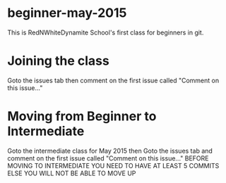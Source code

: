 # beginner-may-2015
This is RedNWhiteDynamite School's first class for beginners in git.
# Joining the class
Goto the issues tab then comment on the first issue called "Comment on this issue..."
# Moving from Beginner to Intermediate
Goto the intermediate class for May 2015 then Goto the issues tab and comment on the first issue called "Comment on this issue..." BEFORE MOVING TO INTERMEDIATE YOU NEED TO HAVE AT LEAST 5 COMMITS ELSE YOU WILL NOT BE ABLE TO MOVE UP
